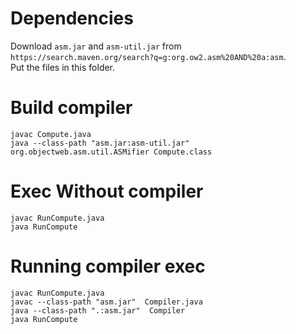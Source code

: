 


# Dependencies

Download `asm.jar` and `asm-util.jar` from `https://search.maven.org/search?q=g:org.ow2.asm%20AND%20a:asm`.  
Put the files in this folder.

# Build compiler

```shell
javac Compute.java
java --class-path "asm.jar:asm-util.jar" org.objectweb.asm.util.ASMifier Compute.class
```

# Exec Without compiler

```shell
javac RunCompute.java
java RunCompute
```

# Running compiler exec

```shell
javac RunCompute.java
javac --class-path "asm.jar"  Compiler.java
java --class-path ".:asm.jar"  Compiler
java RunCompute
```

